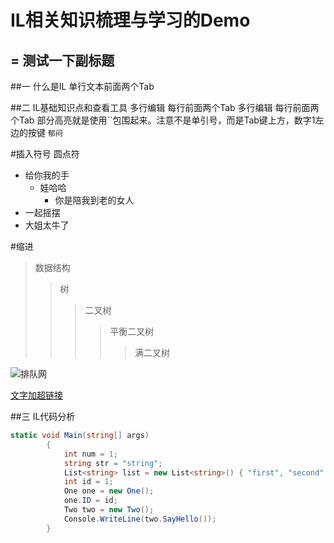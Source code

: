 # IL相关知识梳理与学习的Demo
=
测试一下副标题
-
##一  什么是IL
		单行文本前面两个Tab

		
##二 IL基础知识点和查看工具
		多行编辑
		每行前面两个Tab
		多行编辑
		每行前面两个Tab
		部分高亮就是使用``包围起来。注意不是单引号，而是Tab键上方，数字1左边的按键
`郁闷`

#插入符号 圆点符<br/>
* 给你我的手
	* 娃哈哈
		* 你是陪我到老的女人
* 一起摇摆
* 大姐太牛了

#缩进
>数据结构
>>树
>>>二叉树
>>>>平衡二叉树
>>>>>满二叉树

![排队网](http://www.paidui.com/Content/Images/PDW/2016/3/15/17/12d6079c-d8a1-4ca3-a74c-8d05b4603eb0.jpg?1.0 "排队网移动POS")

[文字加超链接](http://www.baidu.com "百度")

##三 IL代码分析

~~~C#
static void Main(string[] args)
        {
            int num = 1;
            string str = "string";
            List<string> list = new List<string>() { "first", "second" };
            int id = 1;
            One one = new One();
            one.ID = id;
            Two two = new Two();
            Console.WriteLine(two.SayHello());
        }
~~~
